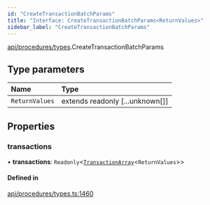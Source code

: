 ```yaml
---
id: "CreateTransactionBatchParams"
title: "Interface: CreateTransactionBatchParams<ReturnValues>"
sidebar_label: "CreateTransactionBatchParams"
---
```


[api/procedures/types](../../../../../modules/API/Procedures/Types/Types.md).CreateTransactionBatchParams

## Type parameters

| Name | Type |
| :------ | :------ |
| `ReturnValues` | extends readonly [...unknown[]] |

## Properties

### transactions

• **transactions**: `Readonly`\<[`TransactionArray`](../../../../../modules/API/Procedures/Types/Types.md#transactionarray)\<`ReturnValues`\>\>

#### Defined in

[api/procedures/types.ts:1460](https://github.com/PolymeshAssociation/polymesh-sdk/blob/fedc4714f/src/api/procedures/types.ts#L1460)
